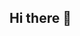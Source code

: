 ## Hi there 👋

<!--
**gabrielalextx/gabrielalextx** is a ✨ _special_ ✨ repository because its `README.md` (this file) appears on your GitHub profile.

Here are some ideas to get you started:

Bacharel em Sistemas de Informação pela Universidade do Estado do Amazonas, atualmente trabalhando com Front-End.

- 🔭 I’m currently working on ...
- 🌱 Atualmente estudando Javascript, HTML, CSS e React para melhorar minhas habilidades
- 👯 I’m looking to collaborate on ...
- 🤔 I’m looking for help with ...
- 💬 Ask me about ...
- 📫 Meus contatos: gabriel.alextx@gmail.com / 
- 😄 Pronouns: ...
- ⚡ Fun fact: ...
-->
